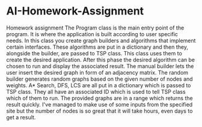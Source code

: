 # AI-Homework-Assignment
Homework assignment
The Program class is the main entry point of the program. It is where the application is built according to user specific needs. In this class you create graph builders and algorithms that implement certain interfaces. These algorithms are put in a dictionary and then they, alongside the builder, are passed to TSP class. This class uses them to create the desired application. After this phase the desired algorithm can be chosen to run and display the associated result.
The manual builder lets the user insert the desired graph in form of an adjacency matrix.
The random builder generates random graphs based on the given number of nodes and weights.
A* Search, DFS, LCS are all put in a dictionary which is passed to TSP class. They all have an associated ID which is used to tell TSP class which of them to run.
The provided graphs are in a range which returns the result quickly. I've managed to make use of some inputs from the specified site but the number of nodes is so great that it will take hours, even days to get a result.
